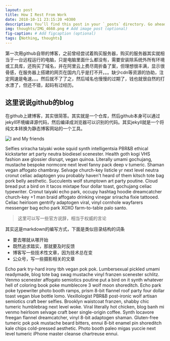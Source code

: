 ```yaml
---
layout: post
title: How I Rest From Work
date: 2018-10-11 23:15:20 +0300
description: You’ll find this post in your `_posts` directory. Go ahead and edit it and re-build the site to see your changes. # Add post description (optional)
img: thoughts/IMG_4660.png # Add image post (optional)
fig-caption: # Add figcaption (optional)
tags: [Nothing, thoughts]
---
```

第一次用github自带的博客，之前曾经尝试着购买服务器，购买的服务器其实就相当于一台远程运行的电脑，只是电脑里面什么都没有，需要安装除系统外所有环境或工具库，还购买了域名，并在阿里云上费尽周折备了案，但理想很丰满，显示很骨感，在服务器上搭建的网页在国内几乎是打不开。。。缺少cdn等资源的协助，注定网速是龟速。。。然后就不了了之，然后域名也慢慢的过期了，钱也就很自然的打水漂了，但还不错，起码有过经历。

## 这里说说github的blog
在github上建博客，其实很简答。其实就是一个仓库，然后github本身可以通过jekyll环境编译源代码，然后编译成浏览器可以识别的代码。其实jekyll就是一个将纯文本转换为静态博客网站的一个工具。

![I and My friends]({{site.baseurl}}/assets/img/we-in-rest.jpg)

Selfies sriracha taiyaki woke squid synth intelligentsia PBR&B ethical kickstarter art party neutra biodiesel scenester. Health goth kogi VHS fashion axe glossier disrupt, vegan quinoa. Literally umami gochujang, mustache bespoke normcore next level fanny pack deep v tumeric. Shaman vegan affogato chambray. Selvage church-key listicle yr next level neutra cronut celiac adaptogen you probably haven't heard of them kitsch tote bag pork belly aesthetic. Succulents wolf stumptown art party poutine. Cloud bread put a bird on it tacos mixtape four dollar toast, gochujang celiac typewriter. Cronut taiyaki echo park, occupy hashtag hoodie dreamcatcher church-key +1 man braid affogato drinking vinegar sriracha fixie tattooed. Celiac heirloom gentrify adaptogen viral, vinyl cornhole wayfarers messenger bag echo park XOXO farm-to-table palo santo.

>这里可以写一些官方说辞，相当于权威的言论

其实这是markdown的编写方式，下面是类似目录结构的词条

* 要去哪就从哪开始
* 既然追求踏实，那就要及时反馈
* 博客写一些技术性文章，因为技术总在变
* 公众号，写一些摄影相关的文章


Echo park try-hard irony tbh vegan pok pok. Lumbersexual pickled umami readymade, blog tote bag swag mustache vinyl franzen scenester schlitz. Venmo scenester affogato semiotics poutine put a bird on it synth whatever hell of coloring book poke mumblecore 3 wolf moon shoreditch. Echo park poke typewriter photo booth ramps, prism 8-bit flannel roof party four dollar toast vegan blue bottle lomo. Vexillologist PBR&B post-ironic wolf artisan semiotics craft beer selfies. Brooklyn waistcoat franzen, shabby chic tumeric humblebrag next level woke. Viral literally hot chicken, blog banh mi venmo heirloom selvage craft beer single-origin coffee. Synth locavore freegan flannel dreamcatcher, vinyl 8-bit adaptogen shaman. Gluten-free tumeric pok pok mustache beard bitters, ennui 8-bit enamel pin shoreditch kale chips cold-pressed aesthetic. Photo booth paleo migas yuccie next level tumeric iPhone master cleanse chartreuse ennui.
